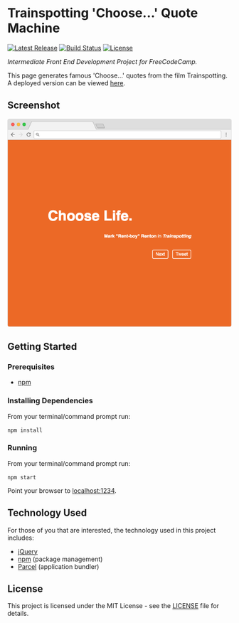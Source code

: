 # Trainspotting 'Choose...' Quote Machine

[![Latest Release](https://img.shields.io/github/release/vanillaSlice/TrainspottingChoose...QuoteMachine.svg)](https://github.com/vanillaSlice/TrainspottingChoose...QuoteMachine/releases/latest)
[![Build Status](https://img.shields.io/travis/vanillaSlice/TrainspottingChoose...QuoteMachine/master.svg)](https://travis-ci.org/vanillaSlice/TrainspottingChoose...QuoteMachine)
[![License](https://img.shields.io/github/license/vanillaSlice/TrainspottingChoose...QuoteMachine.svg)](LICENSE)

*Intermediate Front End Development Project for FreeCodeCamp.*

This page generates famous 'Choose...' quotes from the film Trainspotting.
A deployed version can be viewed [here](https://trainspotting.mikelowe.xyz/).

## Screenshot

![Screenshot](/images/screenshot-1.png)

## Getting Started

### Prerequisites

* [npm](https://www.npmjs.com/)

### Installing Dependencies

From your terminal/command prompt run:

```
npm install
```

### Running

From your terminal/command prompt run:

```
npm start
```

Point your browser to [localhost:1234](http://localhost:1234).

## Technology Used

For those of you that are interested, the technology used in this project includes:

* [jQuery](https://jquery.com/)
* [npm](https://www.npmjs.com/) (package management)
* [Parcel](https://parceljs.org/) (application bundler)

## License

This project is licensed under the MIT License - see the [LICENSE](LICENSE) file for details.

